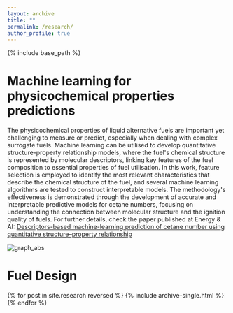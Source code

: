 ```yaml
---
layout: archive
title: ""
permalink: /research/
author_profile: true
---
```


{% include base_path %}

Machine learning for physicochemical properties predictions
=====
The physicochemical properties of liquid alternative fuels are important yet challenging to measure or predict, especially when dealing with complex surrogate fuels. Machine learning can be utilised to develop quantitative structure-property relationship models, where the fuel's chemical structure is represented by molecular descriptors, linking key features of the fuel composition to essential properties of fuel utilisation. In this work, feature selection is employed to identify the most relevant characteristics that describe the chemical structure of the fuel, and several machine learning algorithms are tested to construct interpretable models. The methodology's effectiveness is demonstrated through the development of accurate and interpretable predictive models for cetane numbers, focusing on understanding the connection between molecular structure and the ignition quality of fuels. For further details, check the paper published at Energy & AI: [Descriptors-based machine-learning prediction of cetane number using quantitative structure–property relationship](https://doi.org/10.1016/j.egyai.2024.100385)

![graph_abs](https://github.com/user-attachments/assets/93e76c4c-0de4-4e37-b24e-c12ddf338942)

Fuel Design
=====

{% for post in site.research reversed %}
  {% include archive-single.html %}
{% endfor %}

